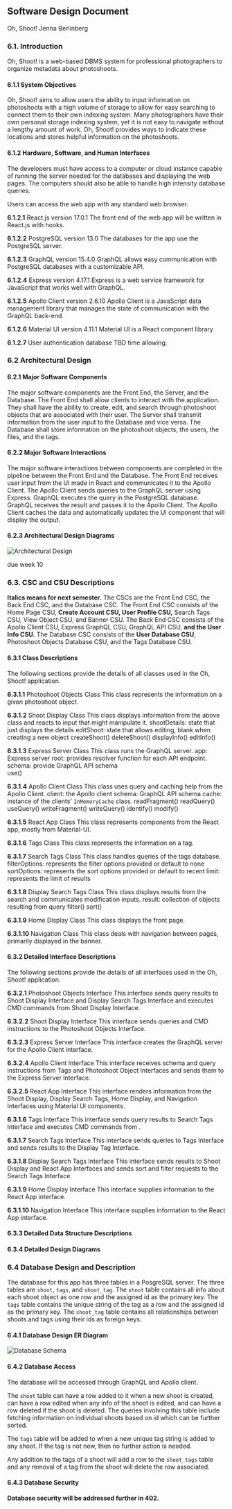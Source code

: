 ## Software Design Document
Oh, Shoot!
Jenna Berlinberg

### 6.1. Introduction
Oh, Shoot! is a web-based DBMS system for professional photographers to organize metadata about photoshoots.

#### 6.1.1 System Objectives
Oh, Shoot! aims to allow users the ability to input information on photoshoots with a high volume of storage to allow for easy searching to connect them to their own indexing system. Many photographers have their own personal storage indexing system, yet it is not easy to navigate without a lengthy amount of work. Oh, Shoot! provides ways to indicate these locations and stores helpful information on the photoshoots.

#### 6.1.2 Hardware, Software, and Human Interfaces

The developers must have access to a computer or cloud instance capable of running the server needed for the databases and displaying the web pages. The computers should also be able to handle high intensity database queries.

Users can access the web app with any standard web browser.

  __6.1.2.1__ React.js version 17.0.1
The front end of the web app will be written in React.js with hooks.

  __6.1.2.2__ PostgreSQL version 13.0
The databases for the app use the PostgreSQL server.

  __6.1.2.3__ GraphQL version 15.4.0
GraphQL allows easy communication with PostgreSQL databases with a customizable API.

  __6.1.2.4__ Express version 4.17.1
Express is a web service framework for JavaScript that works well with GraphQL.

  __6.1.2.5__ Apollo Client version 2.6.10
Apollo Client is a JavaScript data management library that manages the state of communication with the GraphQL back-end.

  __6.1.2.6__ Material UI version 4.11.1 
 Material UI is a React component library

  __6.1.2.7__ User authentication database
TBD time allowing.

### 6.2 Architectural Design

#### 6.2.1 Major Software Components
The major software components are the Front End, the Server, and the Database.
The Front End shall allow clients to interact with the application. They shall have the ability to create, edit, and search through photoshoot objects that are associated with their user.
The Server shall transmit information from the user input to the Database and vice versa.
The Database shall store information on the photoshoot objects, the users, the files, and the tags.

#### 6.2.2 Major Software Interactions
The major software interactions between components are completed in the pipeline between the Front End and the Database.
The Front End receives user input from the UI made in React and communicates it to the Apollo Client. The Apollo Client sends queries to the GraphQL server using Express. GraphQL executes the query in the PostgreSQL database.
GraphQL receives the result and passes it to the Apollo Client. The Apollo Client caches the data and automatically updates the UI component that will display the output.

#### 6.2.3 Architectural Design Diagrams
![Architectural Design](/sdf/img/arch_design.png)

due week 10
### 6.3. CSC and CSU Descriptions
**Italics means for next semester.**
The CSCs are the Front End CSC, the Back End CSC, and the Database CSC.
The Front End CSC consists of the Home Page CSU, **Create Account CSU, User Profile CSU,** Search Tags CSU, View Object CSU, and Banner CSU.
The Back End CSC consists of the Apollo Client CSU, Express GraphQL CSU, GraphQL API CSU, **and the User Info CSU.**
The Database CSC consists of the **User Database CSU**, Photoshoot Objects Database CSU, and the Tags Database CSU.

#### 6.3.1 Class Descriptions
The following sections provide the details of all classes used in the Oh, Shoot! application.

__6.3.1.1__ Photoshoot Objects Class
This class represents the information on a given photoshoot object.


__6.3.1.2__ Shoot Display Class
This class displays information from the above class and reacts to input that might manipulate it.
shootDetails: state that just displays the details
editShoot: state that allows editing, blank when creating a new object 
createShoot()
deleteShoot()
displayInfo()
editInfo()

__6.3.1.3__ Express Server Class
This class runs the GraphQL server.
app: Express server
root: provides resolver function for each API endpoint.
schema: provide GraphQL API schema  
use()

__6.3.1.4__ Apollo Client Class
This class uses query and caching help from the Apollo Client.
client: the Apollo client
schema: GraphQL API schema
cache: instance of the clients' `InMemoryCache` class.
readFragment()
readQuery()
useQuery()
writeFragment()
writeQuery()
identify()
modify()

__6.3.1.5__ React App Class
This class represents components from the React app, mostly from Material-UI.

__6.3.1.6__ Tags Class
This class represents the information on a tag.

__6.3.1.7__ Search Tags Class
This class handles queries of the tags database.
filterOptions: represents the filter options provided or default to none
sortOptions: represents the sort options provided or default to recent
limit: represents the limit of results

__6.3.1.8__ Display Search Tags Class
This class displays results from the search and communicates modification inputs.
result: collection of objects resulting from query
filter()
sort()

__6.3.1.9__ Home Display Class
This class displays the front page.

__6.3.1.10__ Navigation Class
This class deals with navigation between pages, primarily displayed in the banner.

#### 6.3.2 Detailed Interface Descriptions
The following sections provide the details of all interfaces used in the Oh, Shoot! application.

__6.3.2.1__ Photoshoot Objects Interface
This interface sends query results to Shoot Display Interface and Display Search Tags Interface and executes CMD commands from Shoot Display Interface.

__6.3.2.2__ Shoot Display Interface
This interface sends queries and CMD instructions to the Photoshoot Objects Interface.

__6.3.2.3__ Express Server Interface
This interface creates the GraphQL server for the Apollo Client interface.

__6.3.2.4__ Apollo Client Interface
This interface receives schema and query instructions from Tags and Photoshoot Object Interfaces and sends them to the Express Server Interface.

__6.3.2.5__ React App Interface
This interface renders information from the Shoot Display, Display Search Tags, Home Display, and Navigation Interfaces using Material UI components.

__6.3.1.6__ Tags Interface
This interface sends query results to Search Tags Interface and executes CMD commands from .

__6.3.1.7__ Search Tags Interface
This interface sends queries to Tags Interface and sends results to the Display Tag Interface.  

__6.3.1.8__ Display Search Tags Interface
This interface sends results to Shoot Display and React App Interfaces and sends sort and filter requests to the Search Tags Interface.

__6.3.1.9__ Home Display Interface
This interface supplies information to the React App interface.

__6.3.1.10__ Navigation Interface
This interface supplies information to the React App interface.

#### 6.3.3 Detailed Data Structure Descriptions
#### 6.3.4 Detailed Design Diagrams

### 6.4 Database Design and Description
The database for this app has three tables in a PosgreSQL server. The three tables are `shoot`, `tags`, and   `shoot_tag`. The `shoot` table contains all info about each shoot object as one row and the assigned id as the primary key. The `tags` table contains the unique string of the tag as a row and the assigned id as the primary key. The `shoot_tag` table contains all relationships between shoots and tags using their ids as foreign keys. 

#### 6.4.1 Database Design ER Diagram

![Database Schema](/sdf/img/db_erd.png)

#### 6.4.2 Database Access
The database will be accessed through GraphQL and Apollo client. 

The `shoot` table can have a row added to it when a new shoot is created, can have a row edited when any info of the shoot is edited, and can have a row deleted if the shoot is deleted. The queries involving this table include fetching information on individual shoots based on id which can be further sorted. 

The `tags` table will be added to when a new unique tag string is added to any shoot. If the tag is not new, then no further action is needed.

Any addition to the tags of a shoot will add a row to the `shoot_tags` table and any removal of a tag from the shoot will delete the row associated. 

#### 6.4.3 Database Security

__Database security will be addressed further in 402.__
